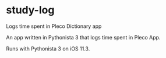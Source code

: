 # study-log
Logs time spent in Pleco Dictionary app

An app written in Pythonista 3 that logs time spent in Pleco App. 

Runs with Pythonista 3 on iOS 11.3.
